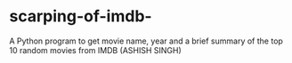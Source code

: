 # scarping-of-imdb-
A Python program to get movie name, year and a brief summary of the top 10 random movies from IMDB (ASHISH SINGH)
